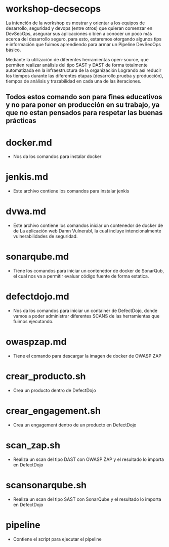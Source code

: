 # workshop-decsecops
La intención de la workshop es mostrar y orientar a los equipos de desarrollo, seguridad y devops (entre otros) que quieran comenzar en DevSecOps,  asegurar sus aplicaciones o bien a conocer un poco más acerca del desarrollo seguro, para esto, estaremos otorgando algunos tips e información que fuimos aprendiendo para armar un Pipeline DevSecOps básico. 

Mediante la utilización de diferentes herramientas open-source, que permiten realizar análisis del tipo SAST y DAST de forma totalmente automatizada en la infraestructura de la organización Logrando así reducir los tiempos durante las diferentes etapas (desarrollo,prueba y producción), tiempos de análisis y trazabilidad en cada una de las iteraciones.

## Todos estos comando son para fines educativos y no para poner en producción en su trabajo, ya que no estan pensados para respetar las buenas prácticas

# docker.md
* Nos da los comandos para instalar docker

# jenkis.md
* Este archivo contiene los comandos para instalar jenkis

# dvwa.md
* Este archivo contiene los comandos iniciar un contenedor de docker de de La aplicación web Damn Vulnerabl, la cual incluye intencionalmente vulnerabilidades de seguridad.

# sonarqube.md
* Tiene los comandos para iniciar un contenedor de docker de SonarQub, el cual nos va a permitir evaluar código fuente de forma estatica.

# defectdojo.md
* Nos da los comandos para iniciar un container de DefectDojo, donde vamos a poder administrar diferentes SCANS de las herramientas que fuimos ejecutando.

# owaspzap.md
* Tiene el comando para descargar la imagen de docker de OWASP ZAP

# crear_producto.sh
* Crea un producto dentro de DefectDojo

# crear_engagement.sh
* Crea un engagement dentro de un producto en DefectDojo

# scan_zap.sh
* Realiza un scan del tipo DAST con OWASP ZAP y el resultado lo importa en DefectDojo

# scansonarqube.sh
* Realiza un scan del tipo SAST con SonarQube y el resultado lo importa en DefectDojo

# pipeline
* Contiene el script para ejecutar el pipeline

